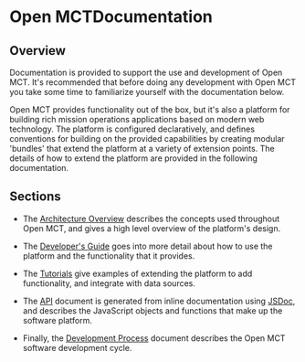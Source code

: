 # Open MCTDocumentation

## Overview

 Documentation is provided to support the use and development of
 Open MCT. It's recommended that before doing
 any development with Open MCT you take some time to familiarize yourself
 with the documentation below.

 Open MCT provides functionality out of the box, but it's also a platform for
 building rich mission operations applications based on modern web technology. 
 The platform is configured declaratively, and defines conventions for
 building on the provided capabilities by creating modular 'bundles' that 
 extend the platform at a variety of extension points. The details of how to
 extend the platform are provided in the following documentation.

## Sections

 * The [Architecture Overview](architecture/) describes the concepts used 
 throughout Open MCT, and gives a high level overview of the platform's design.
 
 * The [Developer's Guide](guide/) goes into more detail about how to use the
 platform and the functionality that it provides.
 
 * The [Tutorials](tutorials/) give examples of extending the platform to add 
 functionality, 
 and integrate with data sources.
 
 * The [API](api/) document is generated from inline documentation 
 using [JSDoc](http://usejsdoc.org/), and describes the JavaScript objects and
 functions that make up the software platform.

 * Finally, the [Development Process](process/) document describes the 
 Open MCT software development cycle.
